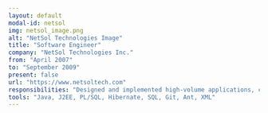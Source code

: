 ```yaml
---
layout: default
modal-id: netsol
img: netsol_image.png
alt: "NetSol Technologies Image"
title: "Software Engineer"
company: "NetSol Technologies Inc."
from: "April 2007"
to: "September 2009"
present: false
url: "https://www.netsoltech.com"
responsibilities: "Designed and implemented high-volume applications, coordinated teams, and managed client relationships for mission-critical systems."
tools: "Java, J2EE, PL/SQL, Hibernate, SQL, Git, Ant, XML"
---
```

